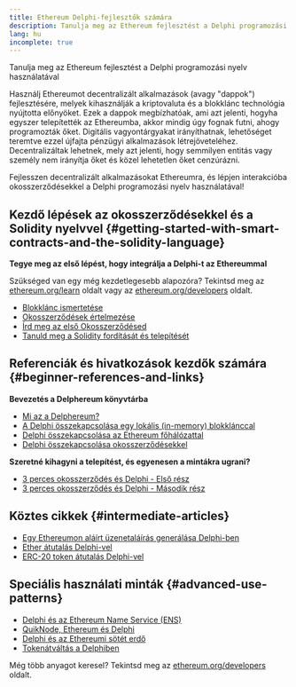 ```yaml
---
title: Ethereum Delphi-fejlesztők számára
description: Tanulja meg az Ethereum fejlesztést a Delphi programozási nyelv használatával
lang: hu
incomplete: true
---
```


<FeaturedText>

Tanulja meg az Ethereum fejlesztést a Delphi programozási nyelv használatával

</FeaturedText>

Használj Ethereumot decentralizált alkalmazások (avagy "dappok") fejlesztésére, melyek kihasználják a kriptovaluta és a blokklánc technológia nyújtotta előnyöket. Ezek a dappok megbízhatóak, ami azt jelenti, hogyha egyszer telepítették az Ethereumba, akkor mindig úgy fognak futni, ahogy programozták őket. Digitális vagyontárgyakat irányíthatnak, lehetőséget teremtve ezzel újfajta pénzügyi alkalmazások létrejöveteléhez. Decentralizáltak lehetnek, mely azt jelenti, hogy semmilyen entitás vagy személy nem irányítja őket és közel lehetetlen őket cenzúrázni.

Fejlesszen decentralizált alkalmazásokat Ethereumra, és lépjen interakcióba okosszerződésekkel a Delphi programozási nyelv használatával!

## Kezdő lépések az okosszerződésekkel és a Solidity nyelvvel {#getting-started-with-smart-contracts-and-the-solidity-language}

**Tegye meg az első lépést, hogy integrálja a Delphi-t az Ethereummal**

Szükséged van egy még kezdetlegesebb alapozóra? Tekintsd meg az [ethereum.org/learn](/learn/) oldalt vagy az [ethereum.org/developers](/developers/) oldalt.

- [Blokklánc ismertetése](https://kauri.io/article/d55684513211466da7f8cc03987607d5/blockchain-explained)
- [Okosszerződések értelmezése](https://kauri.io/article/e4f66c6079e74a4a9b532148d3158188/ethereum-101-part-5-the-smart-contract)
- [Írd meg az első Okosszerződésed](https://kauri.io/article/124b7db1d0cf4f47b414f8b13c9d66e2/remix-ide-your-first-smart-contract)
- [Tanuld meg a Solidity fordítását és telepítését](https://kauri.io/article/973c5f54c4434bb1b0160cff8c695369/understanding-smart-contract-compilation-and-deployment)

## Referenciák és hivatkozások kezdők számára {#beginner-references-and-links}

**Bevezetés a Delphereum könyvtárba**

- [Mi az a Delphereum?](https://github.com/svanas/delphereum/blob/master/README.md)
- [A Delphi összekapcsolása egy lokális (in-memory) blokklánccal](https://medium.com/@svanas/connecting-delphi-to-a-local-in-memory-blockchain-9a1512d6c5b0)
- [Delphi összekapcsolása az Ethereum főhálózattal](https://medium.com/@svanas/connecting-delphi-to-the-ethereum-main-net-5faf1feffd83)
- [Delphi összekapcsolása okosszerződésekkel](https://medium.com/@svanas/connecting-delphi-to-smart-contracts-3146b12803a1)

**Szeretné kihagyni a telepítést, és egyenesen a mintákra ugrani?**

- [3 perces okosszerződés és Delphi - Első rész](https://medium.com/@svanas/a-3-minute-smart-contract-and-delphi-61d998571d)
- [3 perces okosszerződés és Delphi - Második rész](https://medium.com/@svanas/a-3-minute-smart-contract-and-delphi-part-2-446925faa47b)

## Köztes cikkek {#intermediate-articles}

- [Egy Ethereumon aláírt üzenetaláírás generálása Delphi-ben](https://medium.com/@svanas/generating-an-ethereum-signed-message-signature-in-delphi-75661ce5031b)
- [Ether átutalás Delphi-vel](https://medium.com/@svanas/transferring-ether-with-delphi-b5f24b1a98a4)
- [ERC-20 token átutalás Delphi-vel](https://medium.com/@svanas/transferring-erc-20-tokens-with-delphi-bb44c05b295d)

## Speciális használati minták {#advanced-use-patterns}

- [Delphi és az Ethereum Name Service (ENS)](https://medium.com/@svanas/delphi-and-ethereum-name-service-ens-4443cd278af7)
- [QuikNode, Ethereum és Delphi](https://medium.com/@svanas/quiknode-ethereum-and-delphi-f7bfc9671c23)
- [Delphi és az Ethereumi sötét erdő](https://svanas.medium.com/delphi-and-the-ethereum-dark-forest-5b430da3ad93)
- [Tokenátváltás a Delphiben](https://svanas.medium.com/swap-one-token-for-another-in-delphi-bcb999c47f7)

Még több anyagot keresel? Tekintsd meg az [ethereum.org/developers](/developers/) oldalt.
